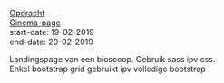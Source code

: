 
[Opdracht](https://github.com/geert-timmermans/cinema-page/blob/master/opdracht.md)  
[Cinema-page](https://geert.timmermans.github.io/cinema-page)  
start-date: 19-02-2019  
end-date: 20-02-2019  
  
Landingspage van een bioscoop. Gebruik sass ipv css.  
Enkel bootstrap grid gebruikt ipv volledige bootstrap